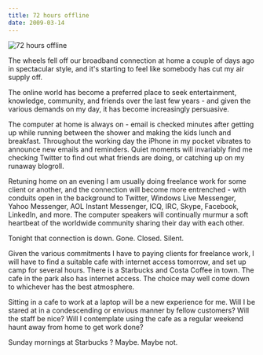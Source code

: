 ```yaml
---
title: 72 hours offline
date: 2009-03-14
---
```


![72 hours offline](https://source.unsplash.com/di8ognBauG0/1600x900)

The wheels fell off our broadband connection at home a couple of days ago in spectacular style, and it's starting to feel like somebody has cut my air supply off.

The online world has become a preferred place to seek entertainment, knowledge, community, and friends over the last few years - and given the various demands on my day, it has become increasingly persuasive.

The computer at home is always on - email is checked minutes after getting up while running between the shower and making the kids lunch and breakfast. Throughout the working day the iPhone in my pocket vibrates to announce new emails and reminders. Quiet moments will invariably find me checking Twitter to find out what friends are doing, or catching up on my runaway blogroll.

Retuning home on an evening I am usually doing freelance work for some client or another, and the connection will become more entrenched - with conduits open in the background to Twitter, Windows Live Messenger, Yahoo Messenger, AOL Instant Messenger, ICQ, IRC, Skype, Facebook, LinkedIn, and more. The computer speakers will continually murmur a soft heartbeat of the worldwide community sharing their day with each other.

Tonight that connection is down. Gone. Closed. Silent.

Given the various commitments I have to paying clients for freelance work, I will have to find a suitable cafe with internet access tomorrow, and set up camp for several hours. There is a Starbucks and Costa Coffee in town. The cafe in the park also has internet access. The choice may well come down to whichever has the best atmosphere.

Sitting in a cafe to work at a laptop will be a new experience for me. Will I be stared at in a condescending or envious manner by fellow customers? Will the staff be nice? Will I contemplate using the cafe as a regular weekend haunt away from home to get work done?

Sunday mornings at Starbucks ? Maybe. Maybe not.